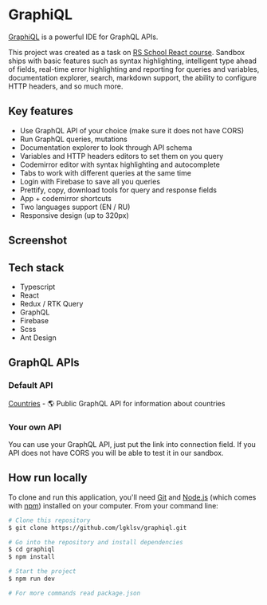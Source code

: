 # GraphiQL

[GraphiQL](https://graphiql-sandbox.web.app/) is a powerful IDE for GraphQL APIs.

This project was created as a task on [RS School React course](https://rs.school/react/). Sandbox ships with basic features such as syntax highlighting, intelligent type ahead of fields, real-time error highlighting and reporting for queries and variables, documentation explorer, search, markdown support, the ability to configure HTTP headers, and so much more.

## Key features

- Use GraphQL API of your choice (make sure it does not have CORS)
- Run GraphQL queries, mutations
- Documentation explorer to look through API schema
- Variables and HTTP headers editors to set them on you query
- Codemirror editor with syntax highlighting and autocomplete
- Tabs to work with different queries at the same time
- Login with Firebase to save all you queries
- Prettify, copy, download tools for query and response fields
- App + codemirror shortcuts
- Two languages support (EN / RU)
- Responsive design (up to 320px)

## Screenshot

## Tech stack

- Typescript
- React
- Redux / RTK Query
- GraphQL
- Firebase
- Scss
- Ant Design

## GraphQL APIs

### Default API

[Countries](https://github.com/trevorblades/countries) - 🌎 Public GraphQL API for information about countries

### Your own API

You can use your GraphQL API, just put the link into connection field. If you API does not have CORS you will be able to test it in our sandbox.

## How run locally

To clone and run this application, you'll need [Git](https://git-scm.com) and [Node.js](https://nodejs.org/en/download/) (which comes with [npm](http://npmjs.com)) installed on your computer. From your command line:

```bash
# Clone this repository
$ git clone https://github.com/lgklsv/graphiql.git

# Go into the repository and install dependencies
$ cd graphiql
$ npm install

# Start the project
$ npm run dev

# For more commands read package.json
```
